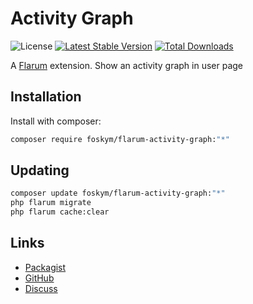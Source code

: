 # Activity Graph

![License](https://img.shields.io/badge/license-MIT-blue.svg) [![Latest Stable Version](https://img.shields.io/packagist/v/foskym/flarum-activity-graph.svg)](https://packagist.org/packages/foskym/flarum-activity-graph) [![Total Downloads](https://img.shields.io/packagist/dt/foskym/flarum-activity-graph.svg)](https://packagist.org/packages/foskym/flarum-activity-graph)

A [Flarum](http://flarum.org) extension. Show an activity graph in user page

## Installation

Install with composer:

```sh
composer require foskym/flarum-activity-graph:"*"
```

## Updating

```sh
composer update foskym/flarum-activity-graph:"*"
php flarum migrate
php flarum cache:clear
```

## Links

- [Packagist](https://packagist.org/packages/foskym/flarum-activity-graph)
- [GitHub](https://github.com/foskym/flarum-activity-graph)
- [Discuss](https://discuss.flarum.org/d/PUT_DISCUSS_SLUG_HERE)
